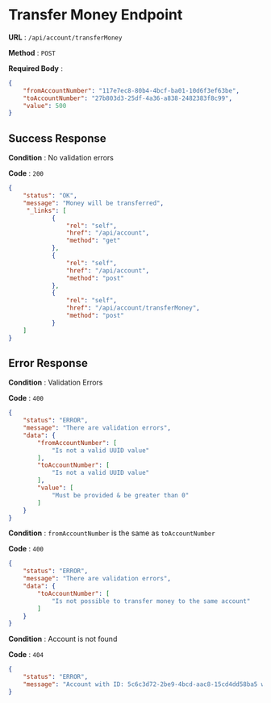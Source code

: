 # Transfer Money Endpoint

**URL** : `/api/account/transferMoney`

**Method** : `POST`

**Required Body** :
```json
{
    "fromAccountNumber": "117e7ec8-80b4-4bcf-ba01-10d6f3ef63be",
    "toAccountNumber": "27b803d3-25df-4a36-a838-2482383f8c99",
    "value": 500
}
```

## Success Response

**Condition** : No validation errors

**Code** : `200`
```json
{
    "status": "OK",
    "message": "Money will be transferred",
     "_links": [
            {
                "rel": "self",
                "href": "/api/account",
                "method": "get"
            },
            {
                "rel": "self",
                "href": "/api/account",
                "method": "post"
            },
            {
                "rel": "self",
                "href": "/api/account/transferMoney",
                "method": "post"
            }
    ]
}
```

## Error Response

**Condition** : Validation Errors

**Code** : `400`
```json
{
    "status": "ERROR",
    "message": "There are validation errors",
    "data": {
        "fromAccountNumber": [
            "Is not a valid UUID value"
        ],
        "toAccountNumber": [
            "Is not a valid UUID value"
        ],
        "value": [
            "Must be provided & be greater than 0"
        ]
    }
}
```

**Condition** : `fromAccountNumber` is the same as `toAccountNumber`

**Code** : `400`
```json
{
    "status": "ERROR",
    "message": "There are validation errors",
    "data": {
        "toAccountNumber": [
            "Is not possible to transfer money to the same account"
        ]
    }
}
```

**Condition** : Account is not found

**Code** : `404`
```json
{
    "status": "ERROR",
    "message": "Account with ID: 5c6c3d72-2be9-4bcd-aac8-15cd4dd58ba5 was not found"
}
```
